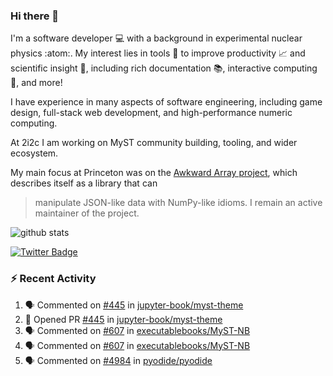 ### Hi there 👋 

I'm a software developer 💻 with a background in experimental nuclear physics :atom:. My interest lies in tools :wrench: to improve productivity :chart_with_upwards_trend: and scientific insight :telescope:, including rich documentation 📚, interactive computing 🧮, and more! 

I have experience in many aspects of software engineering, including game design, full-stack web development, and high-performance numeric computing. 

At 2i2c I am working on MyST community building, tooling, and wider ecosystem. 

My main focus at Princeton was on the [Awkward Array project](awkward-array.org/), which describes itself as a library that can 
> manipulate JSON-like data with NumPy-like idioms. I remain an active maintainer of the project. 

![github stats](https://github-readme-stats.vercel.app/api?username=agoose77&show_icons=true&hide_rank=true&hide_title=true&bg_color=30,e76445,904e95&text_color=efe3ec&icon_color=efe3ec)
<!--
**agoose77/agoose77** is a ✨ _special_ ✨ repository because its `README.md` (this file) appears on your GitHub profile.

Here are some ideas to get you started:

- 🔭 I’m currently working on ...
- 🌱 I’m currently learning ...
- 👯 I’m looking to collaborate on ...
- 🤔 I’m looking for help with ...
- 💬 Ask me about ...
- 📫 How to reach me: ...
- 😄 Pronouns: ...
- ⚡ Fun fact: ...
-->

[![Twitter Badge](https://img.shields.io/twitter/follow/agoose77?style=flat-square&logo=Twitter&logoColor=white&color=cornflowerblue)](https://twitter.com/agoose77)

### :zap: Recent Activity

<!--START_SECTION:activity-->
1. 🗣 Commented on [#445](https://github.com/jupyter-book/myst-theme/pull/445#issuecomment-2269939096) in [jupyter-book/myst-theme](https://github.com/jupyter-book/myst-theme)
2. 💪 Opened PR [#445](https://github.com/jupyter-book/myst-theme/pull/445) in [jupyter-book/myst-theme](https://github.com/jupyter-book/myst-theme)
3. 🗣 Commented on [#607](https://github.com/executablebooks/MyST-NB/issues/607#issuecomment-2268884787) in [executablebooks/MyST-NB](https://github.com/executablebooks/MyST-NB)
4. 🗣 Commented on [#607](https://github.com/executablebooks/MyST-NB/issues/607#issuecomment-2268869912) in [executablebooks/MyST-NB](https://github.com/executablebooks/MyST-NB)
5. 🗣 Commented on [#4984](https://github.com/pyodide/pyodide/pull/4984#issuecomment-2268862472) in [pyodide/pyodide](https://github.com/pyodide/pyodide)
<!--END_SECTION:activity-->
